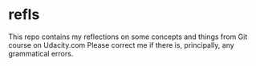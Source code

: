 # refls
This repo contains my reflections on some concepts and things from Git course on Udacity.com
Please correct me if there is, principally, any grammatical errors.
